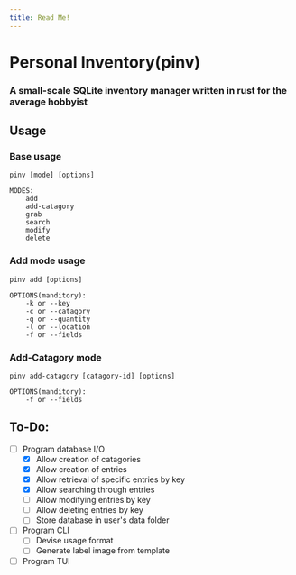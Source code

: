 ```yaml
---
title: Read Me!
---
```


# Personal Inventory(pinv)
### A small-scale SQLite inventory manager written in rust for the average hobbyist

## Usage
### Base usage
```
pinv [mode] [options]

MODES:
    add
    add-catagory
    grab
    search
    modify
    delete
```
### Add mode usage
```
pinv add [options]

OPTIONS(manditory):
    -k or --key
    -c or --catagory
    -q or --quantity
    -l or --location
    -f or --fields
```
### Add-Catagory mode
```
pinv add-catagory [catagory-id] [options]

OPTIONS(manditory):
    -f or --fields
```

## To-Do:
- [ ] Program database I/O
    - [x] Allow creation of catagories
    - [x] Allow creation of entries
    - [x] Allow retrieval of specific entries by key
    - [x] Allow searching through entries
    - [ ] Allow modifying entries by key
    - [ ] Allow deleting entries by key
    - [ ] Store database in user's data folder
- [ ] Program CLI
    - [ ] Devise usage format
    - [ ] Generate label image from template
- [ ] Program TUI